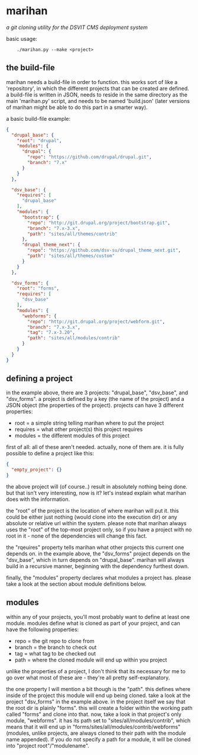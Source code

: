 marihan
=======

_a git cloning utility for the DSVIT CMS deployment system_

basic usage:
```
    ./marihan.py --make <project>
```

the build-file
--------------

marihan needs a build-file in order to function. this works sort of like a 'repository',
in which the different projects that can be created are defined. a build-file is written
in JSON, needs to reside in the same directory as the main 'marihan.py' script, and needs
to be named 'build.json' (later versions of marihan might be able to do this part in a
smarter way).

a basic build-file example:
```json
{
  "drupal_base": {
    "root": "drupal",
    "modules": {
      "drupal": {
        "repo": "https://github.com/drupal/drupal.git",
        "branch": "7.x"
      }
    }
  },

  "dsv_base": {
    "requires": [
      "drupal_base"
    ],
    "modules": {
      "bootstrap": {
        "repo": "http://git.drupal.org/project/bootstrap.git",
        "branch": "7.x-3.x",
        "path": "sites/all/themes/contrib"
      },
      "drupal_theme_next": {
        "repo": "https://github.com/dsv-su/drupal_theme_next.git",
        "path": "sites/all/themes/custom"
      }
    }
  },

  "dsv_forms": {
    "root": "forms",
    "requires": [
      "dsv_base"
    ],
    "modules": {
      "webforms": {
        "repo": "http://git.drupal.org/project/webform.git",
        "branch": "7.x-3.x",
        "tag": "7.x-3.20",
        "path": "sites/all/modules/contrib"
      }
    }
  }
}
```

defining a project
------------------

in the example above, there are 3 projects: "drupal_base", "dsv_base", and "dsv_forms".
a project is defined by a key (the name of the project) and a JSON object (the properties
of the project). projects can have 3 different properties:

 - root = a simple string telling marihan where to put the project
 - requires = what other project(s) this project requires
 - modules = the different modules of this project

first of all: all of these aren't needed. actually, none of them are. it is fully
possible to define a project like this:

```json
{
  "empty_project": {}
}
```

the above project will (of course..) result in absolutely nothing being done. but that
isn't very interesting, now is it? let's instead explain what marihan does with the
information.

the "root" of the project is the location of where marihan will put it. this could be
either just nothing (would clone into the execution dir) or any absolute or relative
url within the system. please note that marihan always uses the "root" of the top-most
project only, so if you have a project with no root in it - none of the dependencies will
change this fact.

the "rqeuires" property tells marihan what other projects this current one depends on. in
the example above, the "dsv_forms" project depends on the "dsv_base", which in turn depends
on "drupal_base". marihan will always build in a recursive manner, beginning with the
dependency furthest down.

finally, the "modules" property declares what modules a project has. please take a look at
the section about module definitions below.

modules
-------

within any of your projects, you'll most probably want to define at least one module.
modules define what is cloned as part of your project, and can have the following properties:

 - repo = the git repo to clone from
 - branch = the branch to check out
 - tag = what tag to be checked out
 - path = where the cloned module will end up within you project

unlike the properties of a project, I don't think that its necessary
for me to go over what most of these are - they're all pretty
self-explanatory.

the one property I will mention a bit though is the "path". this defines where inside of
the project this module will end up being cloned. take a look at the project "dsv_forms" in
the example above. in the project itself we say that the root dir is plainly "forms". this
will create a  folder within the working path called "forms" and clone into that. now,
take a look in that project's only module, "webforms". it has its path set to
"sites/all/modules/contrib", which means that it will end up in
"forms/sites/all/modules/contrib/webforms" (modules, unlike projects, are always cloned
to their path with the module name appended).
if you do not specify a path for a module, it will be cloned into "project root"/"modulename".
